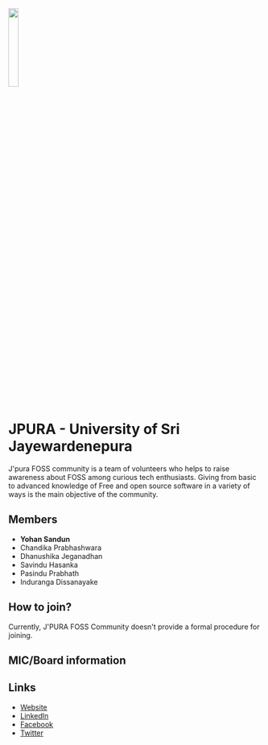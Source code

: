 <img src="https://www.usjfoss.org/img/logo.png" width="20%" />

# JPURA - University of Sri Jayewardenepura

J'pura FOSS community is a team of volunteers who helps to raise awareness about FOSS among curious tech enthusiasts. Giving from basic to advanced knowledge of Free and open source software in a variety of ways is the main objective of the community.

## Members

- **Yohan Sandun**
- Chandika Prabhashwara
- Dhanushika Jeganadhan
- Savindu Hasanka
- Pasindu Prabhath
- Induranga Dissanayake

## How to join?

Currently, J'PURA FOSS Community doesn't provide a formal procedure for joining.

## MIC/Board information

## Links

- [Website](https://www.usjfoss.org/)
- [LinkedIn](https://www.linkedin.com/company/foss-usj)
- [Facebook](https://www.facebook.com/jpurafoss/)
- [Twitter](https://www.twitter.com/usjfoss)

